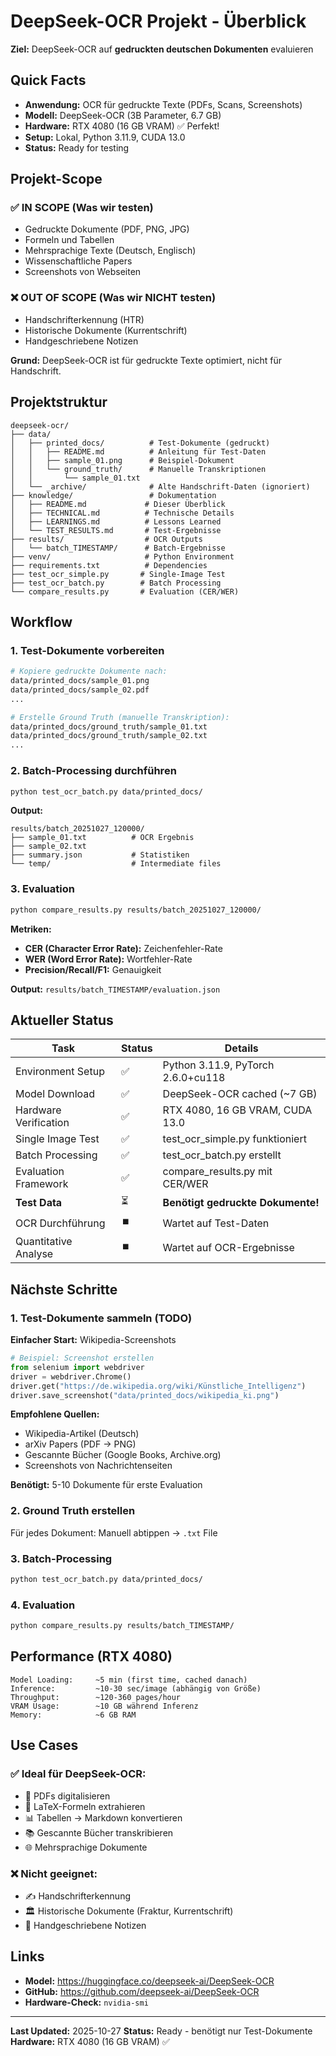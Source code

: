 # DeepSeek-OCR Projekt - Überblick

**Ziel:** DeepSeek-OCR auf **gedruckten deutschen Dokumenten** evaluieren

## Quick Facts

- **Anwendung:** OCR für gedruckte Texte (PDFs, Scans, Screenshots)
- **Modell:** DeepSeek-OCR (3B Parameter, 6.7 GB)
- **Hardware:** RTX 4080 (16 GB VRAM) ✅ Perfekt!
- **Setup:** Lokal, Python 3.11.9, CUDA 13.0
- **Status:** Ready for testing

## Projekt-Scope

### ✅ IN SCOPE (Was wir testen)
- Gedruckte Dokumente (PDF, PNG, JPG)
- Formeln und Tabellen
- Mehrsprachige Texte (Deutsch, Englisch)
- Wissenschaftliche Papers
- Screenshots von Webseiten

### ❌ OUT OF SCOPE (Was wir NICHT testen)
- Handschrifterkennung (HTR)
- Historische Dokumente (Kurrentschrift)
- Handgeschriebene Notizen

**Grund:** DeepSeek-OCR ist für gedruckte Texte optimiert, nicht für Handschrift.

## Projektstruktur

```
deepseek-ocr/
├── data/
│   ├── printed_docs/          # Test-Dokumente (gedruckt)
│   │   ├── README.md          # Anleitung für Test-Daten
│   │   ├── sample_01.png      # Beispiel-Dokument
│   │   └── ground_truth/      # Manuelle Transkriptionen
│   │       └── sample_01.txt
│   └── _archive/              # Alte Handschrift-Daten (ignoriert)
├── knowledge/                 # Dokumentation
│   ├── README.md             # Dieser Überblick
│   ├── TECHNICAL.md          # Technische Details
│   ├── LEARNINGS.md          # Lessons Learned
│   └── TEST_RESULTS.md       # Test-Ergebnisse
├── results/                  # OCR Outputs
│   └── batch_TIMESTAMP/      # Batch-Ergebnisse
├── venv/                     # Python Environment
├── requirements.txt          # Dependencies
├── test_ocr_simple.py       # Single-Image Test
├── test_ocr_batch.py        # Batch Processing
└── compare_results.py       # Evaluation (CER/WER)
```

## Workflow

### 1. Test-Dokumente vorbereiten
```bash
# Kopiere gedruckte Dokumente nach:
data/printed_docs/sample_01.png
data/printed_docs/sample_02.pdf
...

# Erstelle Ground Truth (manuelle Transkription):
data/printed_docs/ground_truth/sample_01.txt
data/printed_docs/ground_truth/sample_02.txt
...
```

### 2. Batch-Processing durchführen
```bash
python test_ocr_batch.py data/printed_docs/
```

**Output:**
```
results/batch_20251027_120000/
├── sample_01.txt          # OCR Ergebnis
├── sample_02.txt
├── summary.json           # Statistiken
└── temp/                  # Intermediate files
```

### 3. Evaluation
```bash
python compare_results.py results/batch_20251027_120000/
```

**Metriken:**
- **CER (Character Error Rate):** Zeichenfehler-Rate
- **WER (Word Error Rate):** Wortfehler-Rate
- **Precision/Recall/F1:** Genauigkeit

**Output:** `results/batch_TIMESTAMP/evaluation.json`

## Aktueller Status

| Task | Status | Details |
|------|--------|---------|
| Environment Setup | ✅ | Python 3.11.9, PyTorch 2.6.0+cu118 |
| Model Download | ✅ | DeepSeek-OCR cached (~7 GB) |
| Hardware Verification | ✅ | RTX 4080, 16 GB VRAM, CUDA 13.0 |
| Single Image Test | ✅ | test_ocr_simple.py funktioniert |
| Batch Processing | ✅ | test_ocr_batch.py erstellt |
| Evaluation Framework | ✅ | compare_results.py mit CER/WER |
| **Test Data** | ⏳ | **Benötigt gedruckte Dokumente!** |
| OCR Durchführung | ⏹️ | Wartet auf Test-Daten |
| Quantitative Analyse | ⏹️ | Wartet auf OCR-Ergebnisse |

## Nächste Schritte

### 1. Test-Dokumente sammeln (TODO)

**Einfacher Start:** Wikipedia-Screenshots
```python
# Beispiel: Screenshot erstellen
from selenium import webdriver
driver = webdriver.Chrome()
driver.get("https://de.wikipedia.org/wiki/Künstliche_Intelligenz")
driver.save_screenshot("data/printed_docs/wikipedia_ki.png")
```

**Empfohlene Quellen:**
- Wikipedia-Artikel (Deutsch)
- arXiv Papers (PDF → PNG)
- Gescannte Bücher (Google Books, Archive.org)
- Screenshots von Nachrichtenseiten

**Benötigt:** 5-10 Dokumente für erste Evaluation

### 2. Ground Truth erstellen
Für jedes Dokument: Manuell abtippen → `.txt` File

### 3. Batch-Processing
```bash
python test_ocr_batch.py data/printed_docs/
```

### 4. Evaluation
```bash
python compare_results.py results/batch_TIMESTAMP/
```

## Performance (RTX 4080)

```
Model Loading:     ~5 min (first time, cached danach)
Inference:         ~10-30 sec/image (abhängig von Größe)
Throughput:        ~120-360 pages/hour
VRAM Usage:        ~10 GB während Inferenz
Memory:            ~6 GB RAM
```

## Use Cases

### ✅ Ideal für DeepSeek-OCR:
- 📄 PDFs digitalisieren
- 🧮 LaTeX-Formeln extrahieren
- 📊 Tabellen → Markdown konvertieren
- 📚 Gescannte Bücher transkribieren
- 🌐 Mehrsprachige Dokumente

### ❌ Nicht geeignet:
- ✍️ Handschrifterkennung
- 🏛️ Historische Dokumente (Fraktur, Kurrentschrift)
- 📝 Handgeschriebene Notizen

## Links

- **Model:** https://huggingface.co/deepseek-ai/DeepSeek-OCR
- **GitHub:** https://github.com/deepseek-ai/DeepSeek-OCR
- **Hardware-Check:** `nvidia-smi`

---

**Last Updated:** 2025-10-27
**Status:** Ready - benötigt nur Test-Dokumente
**Hardware:** RTX 4080 (16 GB VRAM) ✅
